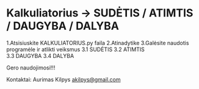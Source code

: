 # Kalkuliatorius  -> SUDĖTIS / ATIMTIS / DAUGYBA / DALYBA 

1.Atsisiuskite KALKULIATORIUS.py faila
2.Atinadytike
3.Galėsite naudotis programėle ir atlikti veiksmus
 3.1 SUDĖTIS 
 3.2 ATIMTIS  
 3.3 DAUGYBA 
 3.4 DALYBA 

Gero naudojimosi!!!

Kontaktai: Aurimas Kilpys  akilpys@gmail.com
